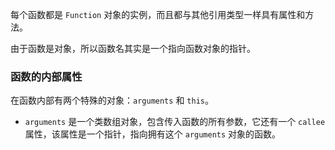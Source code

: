 每个函数都是 `Function` 对象的实例，而且都与其他引用类型一样具有属性和方法。

由于函数是对象，所以函数名其实是一个指向函数对象的指针。

### 函数的内部属性

在函数内部有两个特殊的对象：`arguments` 和 `this`。

- `arguments` 是一个类数组对象，包含传入函数的所有参数，它还有一个 `callee` 属性，该属性是一个指针，指向拥有这个 `arguments` 对象的函数。
